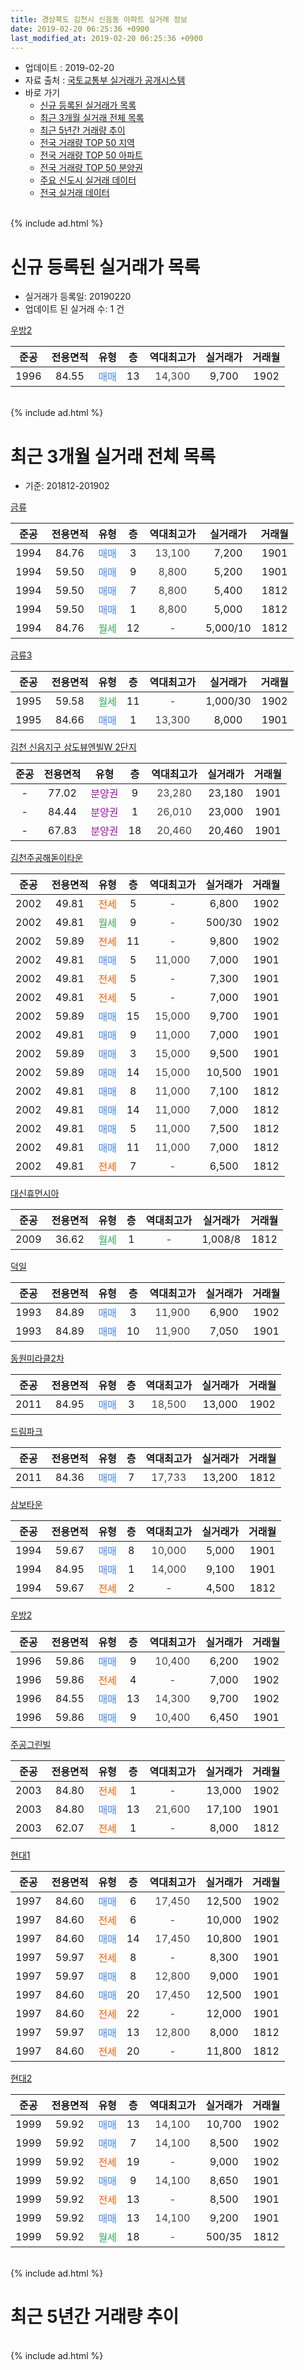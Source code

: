 ```yaml
---
title: 경상북도 김천시 신음동 아파트 실거래 정보
date: 2019-02-20 06:25:36 +0900
last_modified_at: 2019-02-20 06:25:36 +0900
---
```


* 업데이트 : 2019-02-20
* 자료 출처 : [국토교통부 실거래가 공개시스템](http://rt.molit.go.kr)
* 바로 가기
    * [신규 등록된 실거래가 목록](#신규-등록된-실거래가-목록)
    * [최근 3개월 실거래 전체 목록](#최근-3개월-실거래-전체-목록)
    * [최근 5년간 거래량 추이](#최근-5년간-거래량-추이)
    * [전국 거래량 TOP 50 지역](https://inasie.github.io/apt-trade-info/최근-3개월-전국에서-가장-거래가-많이-발생한-지역)
    * [전국 거래량 TOP 50 아파트](https://inasie.github.io/apt-trade-info/최근-3개월-전국에서-가장-거래가-많이-발생한-아파트)
    * [전국 거래량 TOP 50 분양권](https://inasie.github.io/apt-trade-info/최근-3개월-전국에서-가장-거래가-많이-발생한-분양권)
    * [주요 신도시 실거래 데이터](https://inasie.github.io/apt-trade-info/주요-신도시)
    * [전국 실거래 데이터](https://inasie.github.io/apt-trade-info/전국)
<br>
{% include ad.html %}
<br>

# 신규 등록된 실거래가 목록
* 실거래가 등록일: 20190220
* 업데이트 된 실거래 수: 1 건


[우방2](https://search.naver.com/search.naver?query=%EA%B2%BD%EC%83%81%EB%B6%81%EB%8F%84+%EA%B9%80%EC%B2%9C%EC%8B%9C+%EC%8B%A0%EC%9D%8C%EB%8F%99+%EC%9A%B0%EB%B0%A92)

|준공|전용면적|유형|층|역대최고가|실거래가|거래월|
|:---:|:---:|:---:|:---:|:---:|:---:|:---:|
|1996|84.55|<span style="color:#4285f3">매매</span>|13|<span style="color:#444444">14,300</span>|9,700|1902|


<br>
{% include ad.html %}
<br>

# 최근 3개월 실거래 전체 목록
* 기준: 201812-201902


[금류](https://search.naver.com/search.naver?query=%EA%B2%BD%EC%83%81%EB%B6%81%EB%8F%84+%EA%B9%80%EC%B2%9C%EC%8B%9C+%EC%8B%A0%EC%9D%8C%EB%8F%99+%EA%B8%88%EB%A5%98)

|준공|전용면적|유형|층|역대최고가|실거래가|거래월|
|:---:|:---:|:---:|:---:|:---:|:---:|:---:|
|1994|84.76|<span style="color:#4285f3">매매</span>|3|<span style="color:#444444">13,100</span>|7,200|1901|
|1994|59.50|<span style="color:#4285f3">매매</span>|9|<span style="color:#444444">8,800</span>|5,200|1901|
|1994|59.50|<span style="color:#4285f3">매매</span>|7|<span style="color:#444444">8,800</span>|5,400|1812|
|1994|59.50|<span style="color:#4285f3">매매</span>|1|<span style="color:#444444">8,800</span>|5,000|1812|
|1994|84.76|<span style="color:#34a853">월세</span>|12|<span style="color:#444444">-</span>|5,000/10|1812|

[금류3](https://search.naver.com/search.naver?query=%EA%B2%BD%EC%83%81%EB%B6%81%EB%8F%84+%EA%B9%80%EC%B2%9C%EC%8B%9C+%EC%8B%A0%EC%9D%8C%EB%8F%99+%EA%B8%88%EB%A5%983)

|준공|전용면적|유형|층|역대최고가|실거래가|거래월|
|:---:|:---:|:---:|:---:|:---:|:---:|:---:|
|1995|59.58|<span style="color:#34a853">월세</span>|11|<span style="color:#444444">-</span>|1,000/30|1902|
|1995|84.66|<span style="color:#4285f3">매매</span>|1|<span style="color:#444444">13,300</span>|8,000|1901|

[김천 신음지구 삼도뷰엔빌W 2단지](https://search.naver.com/search.naver?query=%EA%B2%BD%EC%83%81%EB%B6%81%EB%8F%84+%EA%B9%80%EC%B2%9C%EC%8B%9C+%EC%8B%A0%EC%9D%8C%EB%8F%99+%EA%B9%80%EC%B2%9C+%EC%8B%A0%EC%9D%8C%EC%A7%80%EA%B5%AC+%EC%82%BC%EB%8F%84%EB%B7%B0%EC%97%94%EB%B9%8CW+2%EB%8B%A8%EC%A7%80)

|준공|전용면적|유형|층|역대최고가|실거래가|거래월|
|:---:|:---:|:---:|:---:|:---:|:---:|:---:|
|-|77.02|<span style="color:#9C11A5">분양권</span>|9|<span style="color:#444444">23,280</span>|23,180|1901|
|-|84.44|<span style="color:#9C11A5">분양권</span>|1|<span style="color:#444444">26,010</span>|23,000|1901|
|-|67.83|<span style="color:#9C11A5">분양권</span>|18|<span style="color:#444444">20,460</span>|20,460|1901|

[김천주공해돋이타운](https://search.naver.com/search.naver?query=%EA%B2%BD%EC%83%81%EB%B6%81%EB%8F%84+%EA%B9%80%EC%B2%9C%EC%8B%9C+%EC%8B%A0%EC%9D%8C%EB%8F%99+%EA%B9%80%EC%B2%9C%EC%A3%BC%EA%B3%B5%ED%95%B4%EB%8F%8B%EC%9D%B4%ED%83%80%EC%9A%B4)

|준공|전용면적|유형|층|역대최고가|실거래가|거래월|
|:---:|:---:|:---:|:---:|:---:|:---:|:---:|
|2002|49.81|<span style="color:#ff5a00">전세</span>|5|<span style="color:#444444">-</span>|6,800|1902|
|2002|49.81|<span style="color:#34a853">월세</span>|9|<span style="color:#444444">-</span>|500/30|1902|
|2002|59.89|<span style="color:#ff5a00">전세</span>|11|<span style="color:#444444">-</span>|9,800|1902|
|2002|49.81|<span style="color:#4285f3">매매</span>|5|<span style="color:#444444">11,000</span>|7,000|1901|
|2002|49.81|<span style="color:#ff5a00">전세</span>|5|<span style="color:#444444">-</span>|7,300|1901|
|2002|49.81|<span style="color:#ff5a00">전세</span>|5|<span style="color:#444444">-</span>|7,000|1901|
|2002|59.89|<span style="color:#4285f3">매매</span>|15|<span style="color:#444444">15,000</span>|9,700|1901|
|2002|49.81|<span style="color:#4285f3">매매</span>|9|<span style="color:#444444">11,000</span>|7,000|1901|
|2002|59.89|<span style="color:#4285f3">매매</span>|3|<span style="color:#444444">15,000</span>|9,500|1901|
|2002|59.89|<span style="color:#4285f3">매매</span>|14|<span style="color:#444444">15,000</span>|10,500|1901|
|2002|49.81|<span style="color:#4285f3">매매</span>|8|<span style="color:#444444">11,000</span>|7,100|1812|
|2002|49.81|<span style="color:#4285f3">매매</span>|14|<span style="color:#444444">11,000</span>|7,000|1812|
|2002|49.81|<span style="color:#4285f3">매매</span>|5|<span style="color:#444444">11,000</span>|7,500|1812|
|2002|49.81|<span style="color:#4285f3">매매</span>|11|<span style="color:#444444">11,000</span>|7,000|1812|
|2002|49.81|<span style="color:#ff5a00">전세</span>|7|<span style="color:#444444">-</span>|6,500|1812|

[대신휴먼시아](https://search.naver.com/search.naver?query=%EA%B2%BD%EC%83%81%EB%B6%81%EB%8F%84+%EA%B9%80%EC%B2%9C%EC%8B%9C+%EC%8B%A0%EC%9D%8C%EB%8F%99+%EB%8C%80%EC%8B%A0%ED%9C%B4%EB%A8%BC%EC%8B%9C%EC%95%84)

|준공|전용면적|유형|층|역대최고가|실거래가|거래월|
|:---:|:---:|:---:|:---:|:---:|:---:|:---:|
|2009|36.62|<span style="color:#34a853">월세</span>|1|<span style="color:#444444">-</span>|1,008/8|1812|

[덕일](https://search.naver.com/search.naver?query=%EA%B2%BD%EC%83%81%EB%B6%81%EB%8F%84+%EA%B9%80%EC%B2%9C%EC%8B%9C+%EC%8B%A0%EC%9D%8C%EB%8F%99+%EB%8D%95%EC%9D%BC)

|준공|전용면적|유형|층|역대최고가|실거래가|거래월|
|:---:|:---:|:---:|:---:|:---:|:---:|:---:|
|1993|84.89|<span style="color:#4285f3">매매</span>|3|<span style="color:#444444">11,900</span>|6,900|1902|
|1993|84.89|<span style="color:#4285f3">매매</span>|10|<span style="color:#444444">11,900</span>|7,050|1901|

[동원미라클2차](https://search.naver.com/search.naver?query=%EA%B2%BD%EC%83%81%EB%B6%81%EB%8F%84+%EA%B9%80%EC%B2%9C%EC%8B%9C+%EC%8B%A0%EC%9D%8C%EB%8F%99+%EB%8F%99%EC%9B%90%EB%AF%B8%EB%9D%BC%ED%81%B42%EC%B0%A8)

|준공|전용면적|유형|층|역대최고가|실거래가|거래월|
|:---:|:---:|:---:|:---:|:---:|:---:|:---:|
|2011|84.95|<span style="color:#4285f3">매매</span>|3|<span style="color:#444444">18,500</span>|13,000|1902|

[드림파크](https://search.naver.com/search.naver?query=%EA%B2%BD%EC%83%81%EB%B6%81%EB%8F%84+%EA%B9%80%EC%B2%9C%EC%8B%9C+%EC%8B%A0%EC%9D%8C%EB%8F%99+%EB%93%9C%EB%A6%BC%ED%8C%8C%ED%81%AC)

|준공|전용면적|유형|층|역대최고가|실거래가|거래월|
|:---:|:---:|:---:|:---:|:---:|:---:|:---:|
|2011|84.36|<span style="color:#4285f3">매매</span>|7|<span style="color:#444444">17,733</span>|13,200|1812|

[삼보타운](https://search.naver.com/search.naver?query=%EA%B2%BD%EC%83%81%EB%B6%81%EB%8F%84+%EA%B9%80%EC%B2%9C%EC%8B%9C+%EC%8B%A0%EC%9D%8C%EB%8F%99+%EC%82%BC%EB%B3%B4%ED%83%80%EC%9A%B4)

|준공|전용면적|유형|층|역대최고가|실거래가|거래월|
|:---:|:---:|:---:|:---:|:---:|:---:|:---:|
|1994|59.67|<span style="color:#4285f3">매매</span>|8|<span style="color:#444444">10,000</span>|5,000|1901|
|1994|84.95|<span style="color:#4285f3">매매</span>|1|<span style="color:#444444">14,000</span>|9,100|1901|
|1994|59.67|<span style="color:#ff5a00">전세</span>|2|<span style="color:#444444">-</span>|4,500|1812|

[우방2](https://search.naver.com/search.naver?query=%EA%B2%BD%EC%83%81%EB%B6%81%EB%8F%84+%EA%B9%80%EC%B2%9C%EC%8B%9C+%EC%8B%A0%EC%9D%8C%EB%8F%99+%EC%9A%B0%EB%B0%A92)

|준공|전용면적|유형|층|역대최고가|실거래가|거래월|
|:---:|:---:|:---:|:---:|:---:|:---:|:---:|
|1996|59.86|<span style="color:#4285f3">매매</span>|9|<span style="color:#444444">10,400</span>|6,200|1902|
|1996|59.86|<span style="color:#ff5a00">전세</span>|4|<span style="color:#444444">-</span>|7,000|1902|
|1996|84.55|<span style="color:#4285f3">매매</span>|13|<span style="color:#444444">14,300</span>|9,700|1902|
|1996|59.86|<span style="color:#4285f3">매매</span>|9|<span style="color:#444444">10,400</span>|6,450|1901|

[주공그린빌](https://search.naver.com/search.naver?query=%EA%B2%BD%EC%83%81%EB%B6%81%EB%8F%84+%EA%B9%80%EC%B2%9C%EC%8B%9C+%EC%8B%A0%EC%9D%8C%EB%8F%99+%EC%A3%BC%EA%B3%B5%EA%B7%B8%EB%A6%B0%EB%B9%8C)

|준공|전용면적|유형|층|역대최고가|실거래가|거래월|
|:---:|:---:|:---:|:---:|:---:|:---:|:---:|
|2003|84.80|<span style="color:#ff5a00">전세</span>|1|<span style="color:#444444">-</span>|13,000|1902|
|2003|84.80|<span style="color:#4285f3">매매</span>|13|<span style="color:#444444">21,600</span>|17,100|1901|
|2003|62.07|<span style="color:#ff5a00">전세</span>|1|<span style="color:#444444">-</span>|8,000|1812|

[현대1](https://search.naver.com/search.naver?query=%EA%B2%BD%EC%83%81%EB%B6%81%EB%8F%84+%EA%B9%80%EC%B2%9C%EC%8B%9C+%EC%8B%A0%EC%9D%8C%EB%8F%99+%ED%98%84%EB%8C%801)

|준공|전용면적|유형|층|역대최고가|실거래가|거래월|
|:---:|:---:|:---:|:---:|:---:|:---:|:---:|
|1997|84.60|<span style="color:#4285f3">매매</span>|6|<span style="color:#444444">17,450</span>|12,500|1902|
|1997|84.60|<span style="color:#ff5a00">전세</span>|6|<span style="color:#444444">-</span>|10,000|1902|
|1997|84.60|<span style="color:#4285f3">매매</span>|14|<span style="color:#444444">17,450</span>|10,800|1901|
|1997|59.97|<span style="color:#ff5a00">전세</span>|8|<span style="color:#444444">-</span>|8,300|1901|
|1997|59.97|<span style="color:#4285f3">매매</span>|8|<span style="color:#444444">12,800</span>|9,000|1901|
|1997|84.60|<span style="color:#4285f3">매매</span>|20|<span style="color:#444444">17,450</span>|12,500|1901|
|1997|84.60|<span style="color:#ff5a00">전세</span>|22|<span style="color:#444444">-</span>|12,000|1901|
|1997|59.97|<span style="color:#4285f3">매매</span>|13|<span style="color:#444444">12,800</span>|8,000|1812|
|1997|84.60|<span style="color:#ff5a00">전세</span>|20|<span style="color:#444444">-</span>|11,800|1812|


<script async src="//pagead2.googlesyndication.com/pagead/js/adsbygoogle.js"></script>
<!-- 기본 -->
<ins class="adsbygoogle"
     style="display:block"
     data-ad-client="ca-pub-2446590836940007"
     data-ad-slot="1659523306"
     data-ad-format="auto"
     data-full-width-responsive="true"></ins>
<script>
(adsbygoogle = window.adsbygoogle || []).push({});
</script>


[현대2](https://search.naver.com/search.naver?query=%EA%B2%BD%EC%83%81%EB%B6%81%EB%8F%84+%EA%B9%80%EC%B2%9C%EC%8B%9C+%EC%8B%A0%EC%9D%8C%EB%8F%99+%ED%98%84%EB%8C%802)

|준공|전용면적|유형|층|역대최고가|실거래가|거래월|
|:---:|:---:|:---:|:---:|:---:|:---:|:---:|
|1999|59.92|<span style="color:#4285f3">매매</span>|13|<span style="color:#444444">14,100</span>|10,700|1902|
|1999|59.92|<span style="color:#4285f3">매매</span>|7|<span style="color:#444444">14,100</span>|8,500|1902|
|1999|59.92|<span style="color:#ff5a00">전세</span>|19|<span style="color:#444444">-</span>|9,000|1902|
|1999|59.92|<span style="color:#4285f3">매매</span>|9|<span style="color:#444444">14,100</span>|8,650|1901|
|1999|59.92|<span style="color:#ff5a00">전세</span>|13|<span style="color:#444444">-</span>|8,500|1901|
|1999|59.92|<span style="color:#4285f3">매매</span>|13|<span style="color:#444444">14,100</span>|9,200|1901|
|1999|59.92|<span style="color:#34a853">월세</span>|18|<span style="color:#444444">-</span>|500/35|1812|


<br>
{% include ad.html %}
<br>

# 최근 5년간 거래량 추이


<div style="width:100%;">
    <canvas id="deal_progress" height="200"></canvas>
</div>

<script>
new Chart(document.getElementById("deal_progress"), {
    type: 'line',
    data: {
        labels: ['201402','201403','201404','201405','201406','201407','201408','201409','201410','201411','201412','201501','201502','201503','201504','201505','201506','201507','201508','201509','201510','201511','201512','201601','201602','201603','201604','201605','201606','201607','201608','201609','201610','201611','201612','201701','201702','201703','201704','201705','201706','201707','201708','201709','201710','201711','201712','201801','201802','201803','201804','201805','201806','201807','201808','201809','201810','201811','201812','201901','201902'],
        datasets: [{
            label: '매매',
            pointRadius: 1,
            data: [25, 22, 35, 21, 20, 32, 19, 23, 19, 23, 14, 32, 19, 35, 23, 31, 29, 28, 17, 23, 35, 19, 18, 22, 14, 29, 21, 17, 17, 28, 21, 21, 23, 23, 27, 13, 14, 10, 17, 14, 12, 15, 19, 21, 11, 9, 11, 10, 10, 18, 9, 12, 13, 15, 12, 14, 15, 21, 8, 21, 7],
            borderColor: "rgba(255, 201, 14, 1)",
            backgroundColor: "rgba(255, 201, 14, 0.5)",
            fill: false,
            lineTension: 0
        },{
            label: '전월세',
            pointRadius: 1,
            data: [16, 10, 10, 7, 9, 11, 9, 6, 9, 6, 7, 12, 13, 17, 13, 14, 9, 18, 18, 8, 10, 15, 21, 9, 14, 15, 8, 11, 21, 16, 10, 7, 12, 11, 11, 13, 18, 18, 14, 11, 17, 3, 15, 8, 14, 11, 21, 8, 12, 16, 4, 7, 11, 8, 13, 15, 11, 9, 7, 5, 8],
            borderColor: "rgba(0, 141, 185, 1)",
            backgroundColor: "rgba(0, 141, 185, 0.5)",
            fill: false,
            lineTension: 0
        }
        ]
    },
    options: {
        responsive: true,
        title: {
            display: false
        },
        tooltips: {
            mode: 'index',
            intersect: false
        },
        hover: {
            mode: 'nearest',
            intersect: true
        },
        scales: {
            xAxes: [{
                display: true,
                scaleLabel: {
                    display: true,
                    labelString: '년/월'
                }
            }],
            yAxes: [{
                display: true,
                ticks: {
                    suggestedMin: 0,
                },
                scaleLabel: {
                    display: true,
                    labelString: '실거래 수'
                }
            }]
        }
    }
});

</script>


<br>
{% include ad.html %}
<br>

